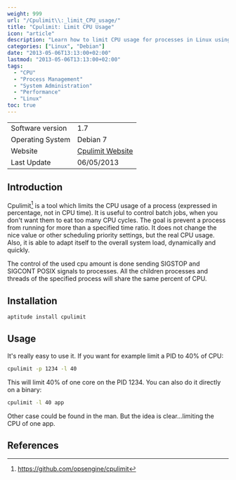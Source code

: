 ```yaml
---
weight: 999
url: "/Cpulimit\\:_limit_CPU_usage/"
title: "Cpulimit: Limit CPU Usage"
icon: "article"
description: "Learn how to limit CPU usage for processes in Linux using Cpulimit tool. This guide covers installation, usage examples and best practices."
categories: ["Linux", "Debian"]
date: "2013-05-06T13:13:00+02:00"
lastmod: "2013-05-06T13:13:00+02:00"
tags:
  - "CPU"
  - "Process Management"
  - "System Administration"
  - "Performance"
  - "Linux"
toc: true
---
```


|                  |                                                           |
| ---------------- | --------------------------------------------------------- |
| Software version | 1.7                                                       |
| Operating System | Debian 7                                                  |
| Website          | [Cpulimit Website](https://github.com/opsengine/cpulimit) |
| Last Update      | 06/05/2013                                                |

## Introduction

Cpulimit[^1] is a tool which limits the CPU usage of a process (expressed in percentage, not in CPU time). It is useful to control batch jobs, when you don't want them to eat too many CPU cycles. The goal is prevent a process from running for more than a specified time ratio. It does not change the nice value or other scheduling priority settings, but the real CPU usage. Also, it is able to adapt itself to the overall system load, dynamically and quickly.

The control of the used cpu amount is done sending SIGSTOP and SIGCONT POSIX signals to processes.
All the children processes and threads of the specified process will share the same percent of CPU.

## Installation

```bash
aptitude install cpulimit
```

## Usage

It's really easy to use it. If you want for example limit a PID to 40% of CPU:

```bash
cpulimit -p 1234 -l 40
```

This will limit 40% of one core on the PID 1234. You can also do it directly on a binary:

```bash
cpulimit -l 40 app
```

Other case could be found in the man. But the idea is clear...limiting the CPU of one app.

## References

[^1]: https://github.com/opsengine/cpulimit
